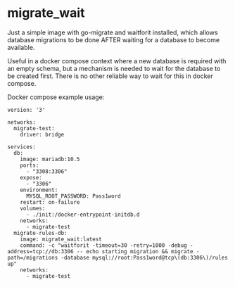 # migrate_wait

Just a simple image with go-migrate and waitforit installed, which allows database migrations to be done AFTER waiting for a database to become available.

Useful in a docker compose context where a new database is required with an empty schema, but a mechanism is needed to wait for the database to be created first. There is no other reliable way to wait for this in docker compose.

Docker compose example usage:

```
version: '3'

networks:
  migrate-test:
    driver: bridge

services:  
  db:
    image: mariadb:10.5
    ports:
      - "3308:3306"
    expose:
      - "3306"
    environment:
      MYSQL_ROOT_PASSWORD: Pass1word
    restart: on-failure
    volumes:
      - ./init:/docker-entrypoint-initdb.d
    networks:
      - migrate-test
  migrate-rules-db:
    image: migrate_wait:latest
    command: -c "waitforit -timeout=30 -retry=1000 -debug -address=tcp://db:3306 -- echo starting migration && migrate -path=/migrations -database mysql://root:Pass1word@tcp\(db:3306\)/rules up"
    networks:
      - migrate-test
```
